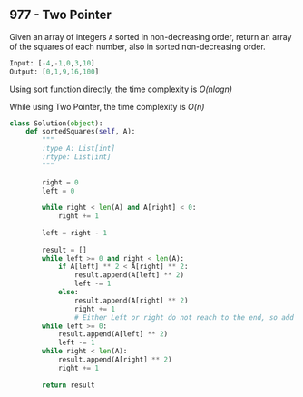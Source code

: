 ## 977 - Two Pointer

Given an array of integers `A` sorted in non-decreasing order, return an array of the squares of each number, also in sorted non-decreasing order.

```python
Input: [-4,-1,0,3,10]
Output: [0,1,9,16,100]
```

Using sort function directly, the time complexity is *O(nlogn)*

While using Two Pointer, the time complexity is *O(n)*

```python
class Solution(object):
    def sortedSquares(self, A):
        """
        :type A: List[int]
        :rtype: List[int]
        """
        
        right = 0
        left = 0
        
        while right < len(A) and A[right] < 0:
            right += 1
        
        left = right - 1
        
        result = []
        while left >= 0 and right < len(A):
            if A[left] ** 2 < A[right] ** 2:
                result.append(A[left] ** 2)
                left -= 1
            else:
                result.append(A[right] ** 2)
                right += 1
				# Either Left or right do not reach to the end, so add the remaining to the list
        while left >= 0:
            result.append(A[left] ** 2)
            left -= 1
        while right < len(A):
            result.append(A[right] ** 2)
            right += 1
            
        return result
```

